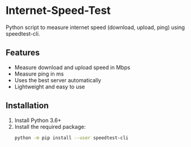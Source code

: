 # Internet-Speed-Test
Python script to measure internet speed (download, upload, ping) using speedtest-cli.
## Features
- Measure download and upload speed in Mbps
- Measure ping in ms
- Uses the best server automatically
- Lightweight and easy to use

## Installation
1. Install Python 3.6+
2. Install the required package:
   ```bash
   python -m pip install --user speedtest-cli
   
